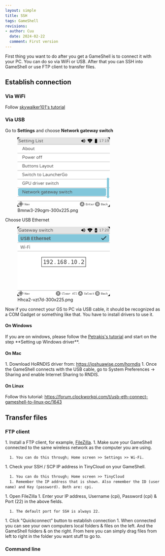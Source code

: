 ```yaml
---
layout: simple
title: SSH
tags: GameShell
revisions:
- author: Cuu 
  date: 2024-02-22
  comment: First version
---
```

First thing you want to do after you get a GameShell is to connect it
with your PC. You can do so via WiFi or USB. After that you can SSH into
GameShell or use FTP client to transfer files.

## Establish connection

### Via WiFi

Follow [skywalker101's
tutorial](https://forum.clockworkpi.com/t/how-to-transfer-files-with-tinycloud-through-ssh/833)

### Via USB

Go to **Settings** and choose **Network gateway switch**

<figure>
<img src="img/Bmnw3-29ogm-300x225.png" title="Bmnw3-29ogm-300x225.png" />
<figcaption>Bmnw3-29ogm-300x225.png</figcaption>
</figure>

Choose USB Ethernet

<figure>
<img src="img/Hhca2-vzt7d-300x225.png" title="Hhca2-vzt7d-300x225.png" />
<figcaption>Hhca2-vzt7d-300x225.png</figcaption>
</figure>

Now if you connect your GS to PC via USB cable, it should be recognized
as a COM Gadget or something like that. You have to install drivers to
use it.

#### On Windows

If you are on windows, please follow the [Petrakis's
tutorial](https://forum.clockworkpi.com/t/usb-eth-how-to-transfer-files-if-you-have-unstable-wifi/958)
and start on the step \*\*Setting up Windows driver\*\*.

#### On Mac

1\. Download HoRNDIS driver from: <https://joshuawise.com/horndis> 1.
Once the GameShell connects with the USB cable, go to System Preferences
-\> Sharing and enable Internet Sharing to RNDIS.

#### On Linux

Follow this tutorial:
<https://forum.clockworkpi.com/t/usb-eth-connect-gameshell-to-linux-pc/1643>

## Transfer files

### FTP client

1\. Install a FTP client, for example,
[FileZilla](https://filezilla-project.org/). 1. Make sure your GameShell
connected to the same wireless network as the computer you are using.

`  1. You can do this through; Home screen >> Settings >> Wi-Fi.`

1\. Check your SSH / SCP IP address in TinyCloud on your GameShell.

`  1. You can do this through; Home screen >> TinyCloud`
`  1. Remember the IP address that is shown. Also remember the ID (username) and Key (password). Both are: cpi.`

1\. Open FileZilla 1. Enter your IP address, Username (cpi), Password
(cpi) & Port (22) in the above fields.

`  1. The default port for SSH is always 22.`

1\. Click "Quickconnect" button to establish connection 1. When
connected you can see your own computers local folders & files on the
left. And the GameShell folders & on the right. From here you can simply
drag files from left to right in the folder you want stuff to go to.

### Command line
